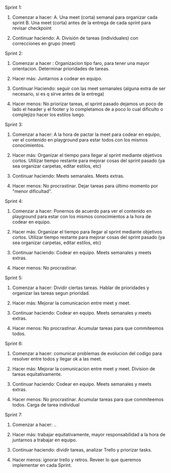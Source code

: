 Sprint 1:
1. Comenzar a hacer:
    A. Una meet (corta) semanal para organizar cada sprint
    B. Una meet (corta) antes de la entrega de cada sprint para revisar checkpoint

2. Continuar haciendo:
    A. División de tareas (individuales) con correcciones en grupo (meet)

Sprint 2:

1. Comenzar a hacer : Organizacion tipo faro, para tener una mayor orientacion. Determinar prioridades de tareas.

2. Hacer más: Juntarnos a codear en equipo.

3. Continuar Haciendo: seguir con las meet semanales (alguna extra de ser necesario, si es q sirve antes de la entrega)

4. Hacer menos: No priorizar tareas, el sprint pasado dejamos un poco de lado el header y el footer y lo completamos de a poco lo cual dificulto o complejizo hacer los estilos luego.

Sprint 3: 

1. Comenzar a hacer: A la hora de pactar la meet para codear en equipo, ver el contenido en playground para estar todos con los mismos conocimientos.

2. Hacer más: Organizar el tiempo para llegar al sprint mediante objetivos cortos. Utilizar tiempo restante para mejorar cosas del sprint pasado (ya sea organizar carpetas, editar estilos, etc)

3. Continuar haciendo: Meets semanales. Meets extras.

4. Hacer menos: No procrastinar. Dejar tareas para último momento por "menor dificultad".


Sprint 4:

1. Comenzar a hacer: Ponernos de acuerdo para ver el contenido en playground para estar con los mismos conocimientos a la hora de codear en equipo.

2. Hacer más: Organizar el tiempo para llegar al sprint mediante objetivos cortos. Utilizar tiempo restante para mejorar cosas del sprint pasado (ya sea organizar carpetas, editar estilos, etc)

3. Continuar haciendo: Codear en equipo. Meets semanales y meets extras. 

4. Hacer menos: No procrastinar. 


Sprint 5:

1. Comenzar a hacer: Dividir ciertas tareas. Hablar de prioridades y organizar las tareas segun prioridad.

2. Hacer más: Mejorar la comunicacion entre meet y meet.

3. Continuar haciendo: Codear en equipo. Meets semanales y meets extras. 

4. Hacer menos: No procrastinar. Acumular tareas para que commiteemos todos.

Sprint 6:

1. Comenzar a hacer: comunicar problemas de evolucion del codigo para resolver entre todos y llegar ok a las meet.

2. Hacer más: Mejorar la comunicacion entre meet y meet. Division de tareas equitativamente.

3. Continuar haciendo: Codear en equipo. Meets semanales y meets extras. 

4. Hacer menos: No procrastinar. Acumular tareas para que commiteemos todos. Carga de tarea individual



Sprint 7:

1. Comenzar a hacer: ..

2. Hacer más: trabajar equitativamente, mayor responsabilidad a la hora de juntarnos a trabajar en equipo.

3. Continuar haciendo: dividir tareas, analizar Trello y priorizar tasks.

4. Hacer menos: ignorar trello y retros. Reveer lo que queremos implementar en cada Sprint.